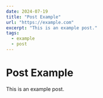 ```yaml
---
date: 2024-07-19
title: "Post Example"
url: "https://example.com"
excerpt: "This is an example post."
tags: 
  - example
  - post
---
```


# Post Example

This is an example post.
